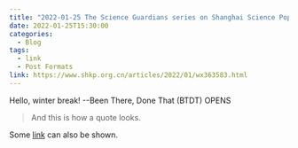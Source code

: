 ```yaml
---
title: "2022-01-25 The Science Guardians series on Shanghai Science Popularization Network"
date: 2022-01-25T15:30:00
categories:
  - Blog
tags:
  - link
  - Post Formats
link: https://www.shkp.org.cn/articles/2022/01/wx363583.html
---
```

Hello, winter break! --Been There, Done That (BTDT) OPENS

> And this is how a quote looks.

Some [link](#) can also be shown.
